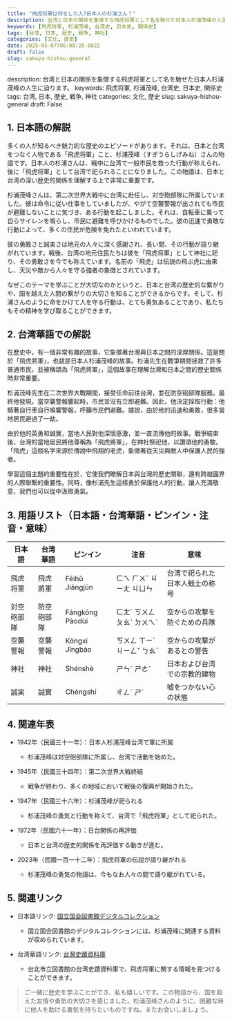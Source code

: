 ```yaml
---
title: "飛虎将軍は何をした人?日本人の杉浦さん？"
description: 台湾と日本の関係を象徴する飛虎将軍として名を馳せた日本人杉浦茂峰の人生に迫ります。
keywords: [飛虎将軍, 杉浦茂峰, 台湾史, 日本史, 関係史]
tags: [台湾, 日本, 歴史, 戦争, 神社]
categories: [文化, 歴史]
date: 2025-05-07T06:08:20.082Z
draft: false
slug: sakuya-hishou-general
---
```


description: 台湾と日本の関係を象徴する飛虎将軍として名を馳せた日本人杉浦茂峰の人生に迫ります。
keywords: 飛虎将軍, 杉浦茂峰, 台湾史, 日本史, 関係史
tags: 台湾, 日本, 歴史, 戦争, 神社
categories: 文化, 歴史
slug: sakuya-hishou-general
draft: False

## 1. 日本語の解説

多くの人が知るべき魅力的な歴史のエピソードがあります。それは、日本と台湾をつなぐ人物である「飛虎将軍」こと、杉浦茂峰（すぎうらしげみね）さんの物語です。日本人の杉浦さんは、戦中に台湾で一般市民を救った行動が称えられ、後に「飛虎将軍」として台湾で祀られることになりました。この物語は、日本と台湾の深い歴史的関係を理解する上で非常に重要です。

杉浦茂峰さんは、第二次世界大戦中に台湾に赴任し、対空砲部隊に所属していました。彼は命令に従い仕事をしていましたが、やがて空襲警報が出されても市民が避難しないことに気づき、ある行動を起こしました。それは、自転車に乗って自らサイレンを鳴らし、市民に避難を呼びかけるものでした。彼の迅速で勇敢な行動によって、多くの住民が危険を免れたといわれています。

彼の勇敢さと誠実さは地元の人々に深く感謝され、長い間、その行動が語り継がれています。戦後、台湾の地元住民たちは彼を「飛虎将軍」として神社に祀り、その勇敢さを今でも称えています。名前の「飛虎」は伝説の飛ぶ虎に由来し、天災や敵から人々を守る強者の象徴とされています。

なぜこのテーマを学ぶことが大切なのかというと、日本と台湾の歴史的な繋がりや、国を越えた人間の繋がりの大切さを知ることができるからです。そして、杉浦さんのように命をかけて人を守る行動は、とても勇気あることであり、私たちもその精神を学び取ることができます。

## 2. 台湾華語での解説

在歷史中，有一個非常有趣的故事，它象徵著台灣與日本之間的深厚關係。這是關於「飛虎將軍」，也就是日本人杉浦茂峰的故事。杉浦先生在戰爭期間拯救了許多普通市民，並被稱頌為「飛虎將軍」，這個故事在理解台灣和日本之間的歷史關係時非常重要。

杉浦茂峰先生在二次世界大戰期間，接受任命前往台灣，並在防空砲部隊服務。最終他發現，當空襲警報響起時，市民並沒有立即避難。因此，他決定採取行動：他騎著自行車自行鳴響警報，呼籲市民們避難。據說，由於他的迅速和勇敢，很多當地居民避過了一劫。

由於他的英勇和誠實，當地人民對他深懷感激，並一直流傳他的故事。戰爭結束後，台灣的當地居民將他尊稱為「飛虎將軍」，在神社祭祀他，以讚頌他的勇敢。「飛虎」這個名字來源於傳說中飛翔的老虎，象徵著從天災與敵人中保護人民的強者。

學習這個主題的重要性在於，它使我們瞭解日本與台灣的歷史關聯，還有跨越國界的人際聯繫的重要性。同時，像杉浦先生這樣勇於保護他人的行動，讓人充滿敬意，我們也可以從中汲取勇氣。

## 3. 用語リスト（日本語・台湾華語・ピンイン・注音・意味）

| 日本語       | 台湾華語     | ピンイン     | 注音       | 意味                                     |
|--------------|--------------|--------------|------------|------------------------------------------|
| 飛虎将軍     | 飛虎將軍     | Fēihǔ Jiāngjūn| ㄈㄟ ㄏㄨˇ ㄐㄧㄤ ㄐㄩㄣ| 台湾で祀られた日本人戦士の称号         |
| 対空砲部隊   | 防空砲部隊   | Fángkōng Pàodùi| ㄈㄤˊ ㄎㄨㄥ ㄆㄠˋ ㄉㄨㄟˋ| 空からの攻撃を防ぐための兵隊             |
| 空襲警報     | 空襲警報     | Kōngxí Jǐngbào| ㄎㄨㄥ ㄒㄧˊ ㄐㄧㄥˇ ㄅㄠˋ| 空からの攻撃があるとの警告             |
| 神社         | 神社         | Shénshè      | ㄕㄣˊ ㄕㄜˋ| 日本および台湾での宗教的建物             |
| 誠実         | 誠實         | Chéngshí     | ㄔㄥˊ ㄕˊ| 嘘をつかない心の状態                     |

## 4. 関連年表

- 1942年（民國三十一年）：日本人杉浦茂峰台湾で軍に所属
  - 杉浦茂峰は対空砲部隊に所属し、台湾で活動を始めた。

- 1945年（民國三十四年）：第二次世界大戦終結
  - 戦争が終わり、多くの地域において戦後の復興が開始された。

- 1947年（民國三十六年）：杉浦茂峰が祀られる
  - 杉浦茂峰の勇気と行動を称えて、台湾で「飛虎将軍」として祀られた。

- 1972年（民國六十一年）：日台関係の再評価
  - 日本と台湾の歴史的関係を再評価する動きが進む。

- 2023年（民國一百一十二年）：飛虎将軍の伝説が語り継がれる
  - 杉浦茂峰の勇気の物語は、今もなお人々の間で語り継がれている。

## 5. 関連リンク

- 日本語リンク: [国立国会図書館デジタルコレクション](https://dl.ndl.go.jp/)
  - 国立国会図書館のデジタルコレクションには、杉浦茂峰に関連する資料が収められています。

- 台湾華語リンク: [台灣史蹟資料庫](https://www.history.taipei/)
  - 台北市立図書館の台湾史蹟資料庫で、飛虎将軍に関する情報を見つけることができます。

> ご一緒に歴史を学ぶことができ、私も嬉しいです。この物語から、国を超えた友情や勇気の大切さを感じました。杉浦茂峰さんのように、困難な時に他人を助ける勇気を持ちたいものですね。またお会いしましょう。